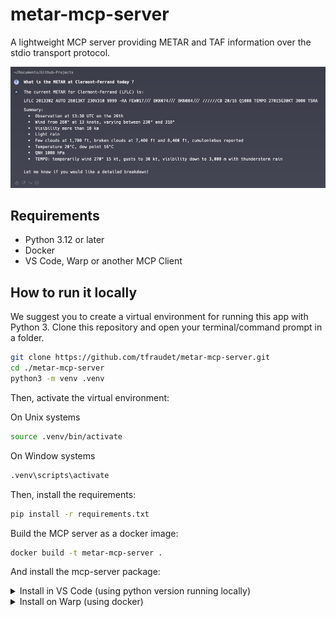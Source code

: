 # metar-mcp-server

A lightweight MCP server providing METAR and TAF information over the stdio transport protocol.

![metar-mcp-server in action](./screenshot.png)

## Requirements

- Python 3.12 or later
- Docker
- VS Code, Warp or another MCP Client

## How to run it locally

We suggest you to create a virtual environment for running this app with Python 3. Clone this repository and open your terminal/command prompt in a folder.

```bash
git clone https://github.com/tfraudet/metar-mcp-server.git
cd ./metar-mcp-server
python3 -m venv .venv
```

Then, activate the virtual environment:

On Unix systems

```bash
source .venv/bin/activate
```

On Window systems

```bash
.venv\scripts\activate
```

Then, install the requirements:

```bash
pip install -r requirements.txt
```

Build the MCP server as a docker image:

```bash
docker build -t metar-mcp-server .
```

And install the mcp-server package:

<details>
<summary>Install in VS Code (using python version running locally)</summary>

On VS Code, add the following JSON block to your workspace ```.vscode/mcp.json``` file

```json
{
  "servers": {
    "Aviation Weather Center": {
      "type": "stdio",
      "command": "python",
      "args": [
        "${workspaceFolder}/server.py"
      ]
    }
  }
}
```
</details>

<details>
<summary>Install on Warp (using docker)</summary>

See Warp [Model Context Protocol Documentation](https://docs.warp.dev/knowledge-and-collaboration/mcp#adding-an-mcp-server) for details.

1. Navigate Settings > AI > Manage MCP servers.
2. Add a new MCP server by clicking the + Add button.
3. Paste the configuration given below:

```json
{
  "Aviation Weather Center": {
    "command": "docker",
    "args": [
      "run",
      "-i",
      "--rm",
      "metar-mcp-server"
    ],
    "env": {},
    "working_directory": null,
    "start_on_launch": true
  }
}
```
</details>
